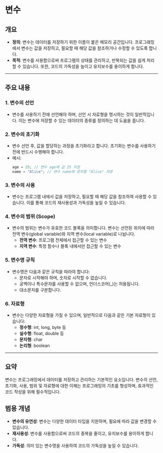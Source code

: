 # 변수

## 개요
- **정의**: 변수는 데이터를 저장하기 위한 이름이 붙은 메모리 공간입니다. 프로그래밍에서 변수는 값을 저장하고, 필요할 때 해당 값을 참조하거나 수정할 수 있도록 합니다.
- **목적**: 변수를 사용함으로써 프로그램의 상태를 관리하고, 반복되는 값을 쉽게 처리할 수 있습니다. 또한, 코드의 가독성을 높이고 유지보수를 용이하게 합니다.

---

## 주요 내용
### 1. 변수의 선언
- 변수를 사용하기 전에 선언해야 하며, 선언 시 자료형을 명시하는 것이 일반적입니다. 이는 변수에 저장할 수 있는 데이터의 종류를 정의하는 데 도움을 줍니다.

### 2. 변수의 초기화
- 변수 선언 후, 값을 할당하는 과정을 초기화라고 합니다. 초기화는 변수를 사용하기 전에 반드시 수행해야 합니다.
- 예시:
  ```java
  age = 25; // 변수 age에 값 25 저장
  name = "Alice"; // 변수 name에 문자열 "Alice" 저장
  ```

### 3. 변수의 사용
- 변수는 프로그램 내에서 값을 저장하고, 필요할 때 해당 값을 참조하여 사용할 수 있습니다. 이를 통해 코드의 재사용성과 가독성을 높일 수 있습니다.

### 4. 변수의 범위 (Scope)
- 변수의 범위는 변수가 유효한 코드 블록을 의미합니다. 변수는 선언된 위치에 따라 전역 변수(global variable)와 지역 변수(local variable)로 나뉩니다.
  - **전역 변수**: 프로그램 전체에서 접근할 수 있는 변수
  - **지역 변수**: 특정 함수나 블록 내에서만 접근할 수 있는 변수

### 5. 변수명 규칙
- 변수명은 다음과 같은 규칙을 따라야 합니다:
  - 문자로 시작해야 하며, 숫자로 시작할 수 없습니다.
  - 공백이나 특수문자를 사용할 수 없으며, 언더스코어(_)는 허용됩니다.
  - 대소문자를 구분합니다.

### 6. 자료형
- 변수는 다양한 자료형을 가질 수 있으며, 일반적으로 다음과 같은 기본 자료형이 있습니다:
  - **정수형**: int, long, byte 등
  - **실수형**: float, double 등
  - **문자형**: char
  - **논리형**: boolean

---

## 요약
변수는 프로그래밍에서 데이터를 저장하고 관리하는 기본적인 요소입니다. 변수의 선언, 초기화, 사용, 범위 및 자료형에 대한 이해는 프로그래밍의 기초를 형성하며, 효과적인 코드 작성을 위해 필수적입니다.

## 범용 개념
- **변수의 유연성**: 변수는 다양한 데이터 타입을 지원하며, 필요에 따라 값을 변경할 수 있습니다.
- **재사용성**: 변수를 사용함으로써 코드의 중복을 줄이고, 유지보수를 용이하게 합니다.
- **가독성**: 의미 있는 변수명을 사용하여 코드의 가독성을 높일 수 있습니다.
